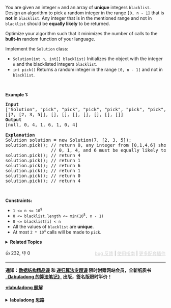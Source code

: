 <p>You are given an integer <code>n</code> and an array of <strong>unique</strong> integers <code>blacklist</code>. Design an algorithm to pick a random integer in the range <code>[0, n - 1]</code> that is <strong>not</strong> in <code>blacklist</code>. Any integer that is in the mentioned range and not in <code>blacklist</code> should be <strong>equally likely</strong> to be returned.</p>

<p>Optimize your algorithm such that it minimizes the number of calls to the <strong>built-in</strong> random function of your language.</p>

<p>Implement the <code>Solution</code> class:</p>

<ul> 
 <li><code>Solution(int n, int[] blacklist)</code> Initializes the object with the integer <code>n</code> and the blacklisted integers <code>blacklist</code>.</li> 
 <li><code>int pick()</code> Returns a random integer in the range <code>[0, n - 1]</code> and not in <code>blacklist</code>.</li> 
</ul>

<p>&nbsp;</p> 
<p><strong class="example">Example 1:</strong></p>

<pre>
<strong>Input</strong>
["Solution", "pick", "pick", "pick", "pick", "pick", "pick", "pick"]
[[7, [2, 3, 5]], [], [], [], [], [], [], []]
<strong>Output</strong>
[null, 0, 4, 1, 6, 1, 0, 4]

<strong>Explanation</strong>
Solution solution = new Solution(7, [2, 3, 5]);
solution.pick(); // return 0, any integer from [0,1,4,6] should be ok. Note that for every call of pick,
                 // 0, 1, 4, and 6 must be equally likely to be returned (i.e., with probability 1/4).
solution.pick(); // return 4
solution.pick(); // return 1
solution.pick(); // return 6
solution.pick(); // return 1
solution.pick(); // return 0
solution.pick(); // return 4
</pre>

<p>&nbsp;</p> 
<p><strong>Constraints:</strong></p>

<ul> 
 <li><code>1 &lt;= n &lt;= 10<sup>9</sup></code></li> 
 <li><code>0 &lt;= blacklist.length &lt;= min(10<sup>5</sup>, n - 1)</code></li> 
 <li><code>0 &lt;= blacklist[i] &lt; n</code></li> 
 <li>All the values of <code>blacklist</code> are <strong>unique</strong>.</li> 
 <li>At most <code>2 * 10<sup>4</sup></code> calls will be made to <code>pick</code>.</li> 
</ul>

<details><summary><strong>Related Topics</strong></summary>数组 | 哈希表 | 数学 | 二分查找 | 排序 | 随机化</details><br>

<div>👍 232, 👎 0<span style='float: right;'><span style='color: gray;'><a href='https://github.com/labuladong/fucking-algorithm/discussions/939' target='_blank' style='color: lightgray;text-decoration: underline;'>bug 反馈</a> | <a href='https://labuladong.gitee.io/article/fname.html?fname=jb插件简介' target='_blank' style='color: lightgray;text-decoration: underline;'>使用指南</a> | <a href='https://labuladong.github.io/algo/images/others/%E5%85%A8%E5%AE%B6%E6%A1%B6.jpg' target='_blank' style='color: lightgray;text-decoration: underline;'>更多配套插件</a></span></span></div>

<div id="labuladong"><hr>

**通知：[数据结构精品课](https://aep.h5.xeknow.com/s/1XJHEO) 和 [递归算法专题课](https://aep.xet.tech/s/3YGcq3) 限时附赠网站会员，全新纸质书[《labuladong 的算法笔记》](https://labuladong.gitee.io/algo/images/book/book_intro_qrcode.jpg) 出版，签名版限时半价！**



<p><strong><a href="https://labuladong.gitee.io/article/slug.html?slug=random-pick-with-blacklist" target="_blank">⭐️labuladong 题解</a></strong></p>
<details><summary><strong>labuladong 思路</strong></summary>

## 基本思路

本题考察如下两点：

1、如果想高效地，等概率地随机获取元素，就要使用数组作为底层容器。

2、如果既要保持数组元素的紧凑性，又想从数组中间删除元素，那么可以把待删除元素换到最后，然后 `pop` 掉末尾的元素，这样时间复杂度就是 O(1) 了。当然，这样做的代价是我们需要额外的哈希表记录值到索引的映射。

**详细题解：[常数时间删除/查找数组中的任意元素](https://labuladong.github.io/article/fname.html?fname=随机集合)**

**标签：[数学](https://mp.weixin.qq.com/mp/appmsgalbum?__biz=MzAxODQxMDM0Mw==&action=getalbum&album_id=2122023604245659649)，[数组](https://mp.weixin.qq.com/mp/appmsgalbum?__biz=MzAxODQxMDM0Mw==&action=getalbum&album_id=2120601117519675393)，[随机算法](https://mp.weixin.qq.com/mp/appmsgalbum?__biz=MzAxODQxMDM0Mw==&action=getalbum&album_id=2122023604245659649)**

## 解法代码

提示：🟢 标记的是我写的解法代码，🤖 标记的是 chatGPT 翻译的多语言解法代码。如有错误，可以 [点这里](https://github.com/labuladong/fucking-algorithm/issues/1113) 反馈和修正。

<div class="tab-panel"><div class="tab-nav">
<button data-tab-item="cpp" class="tab-nav-button btn active" data-tab-group="default" onclick="switchTab(this)">cpp🟢</button>

<button data-tab-item="python" class="tab-nav-button btn " data-tab-group="default" onclick="switchTab(this)">python🤖</button>

<button data-tab-item="java" class="tab-nav-button btn " data-tab-group="default" onclick="switchTab(this)">java🤖</button>

<button data-tab-item="go" class="tab-nav-button btn " data-tab-group="default" onclick="switchTab(this)">go🤖</button>

<button data-tab-item="javascript" class="tab-nav-button btn " data-tab-group="default" onclick="switchTab(this)">javascript🤖</button>
</div><div class="tab-content">
<div data-tab-item="cpp" class="tab-item active" data-tab-group="default"><div class="highlight">

```cpp
class Solution {
public:
    int sz;
    unordered_map<int, int> mapping;

    Solution(int N, vector<int>& blacklist) {
        sz = N - blacklist.size();
        for (int b : blacklist) {
            mapping[b] = 666;
        }

        int last = N - 1;
        for (int b : blacklist) {
            // 如果 b 已经在区间 [sz, N)
            // 可以直接忽略
            if (b >= sz) {
                continue;
            }
            while (mapping.count(last)) {
                last--;
            }
            mapping[b] = last;
            last--;
        }
    }

    int pick() {
        // 随机选取一个索引
        int index = rand() % sz;
        // 这个索引命中了黑名单，
        // 需要被映射到其他位置
        if (mapping.count(index)) {
            return mapping[index];
        }
        // 若没命中黑名单，则直接返回
        return index;
    }
};
```

</div></div>

<div data-tab-item="python" class="tab-item " data-tab-group="default"><div class="highlight">

```python
# 注意：python 代码由 chatGPT🤖 根据我的 cpp 代码翻译，旨在帮助不同背景的读者理解算法逻辑。
# 本代码已经通过力扣的测试用例，应该可直接成功提交。

class Solution:
    def __init__(self, N: int, blacklist: List[int]):
        # 需要返回的数字范围为[0, sz)
        self.sz = N - len(blacklist)
        # 将黑名单中的数字映射到666，即避免选中
        self.mapping = {}
        for b in blacklist:
            self.mapping[b] = 666
        
        # 对于黑名单中的数字，如果其在[0, sz)范围内，
        # 且不在mapping中，对其进行重新映射
        last = N - 1
        for b in blacklist:
            if b >= self.sz:
                continue
            # 在映射中查找不在黑名单中，且小于N的最大的数last
            while last in self.mapping:
                last -= 1
            # 将b映射到last
            self.mapping[b] = last
            last -= 1

    def pick(self) -> int:
        # 随机选择一个数字
        index = random.randint(0, self.sz-1)
        # 如果所选数字在映射中，返回其映射值
        if index in self.mapping:
            return self.mapping[index]
        # 如果所选数字不在映射中，直接返回
        return index
```

</div></div>

<div data-tab-item="java" class="tab-item " data-tab-group="default"><div class="highlight">

```java
// 注意：java 代码由 chatGPT🤖 根据我的 cpp 代码翻译，旨在帮助不同背景的读者理解算法逻辑。
// 本代码已经通过力扣的测试用例，应该可直接成功提交。

class Solution {
    int sz;
    Map<Integer, Integer> mapping;

    public Solution(int N, int[] blacklist) {
        sz = N - blacklist.length;
        mapping = new HashMap<>();

        for (int b : blacklist) {
            mapping.put(b, 666); // 标记黑名单
        }

        int last = N - 1;
        for (int b : blacklist) {
            // 如果 b 已经在区间 [sz, N)，可以直接忽略
            if (b >= sz) {
                continue;
            }
            while (mapping.containsKey(last)) { // 找到可以映射的位置
                last--;
            }
            mapping.put(b, last); // 映射
            last--;
        }
    }

    public int pick() {
        // 随机选取一个索引
        int index = (int)(Math.random() * sz);
        // 这个索引命中了黑名单，需要被映射到其他位置
        if (mapping.containsKey(index)) {
            return mapping.get(index);
        }
        // 若没命中黑名单，则直接返回
        return index;
    }
}
```

</div></div>

<div data-tab-item="go" class="tab-item " data-tab-group="default"><div class="highlight">

```go
// 注意：go 代码由 chatGPT🤖 根据我的 cpp 代码翻译，旨在帮助不同背景的读者理解算法逻辑。
// 本代码已经通过力扣的测试用例，应该可直接成功提交。

type Solution struct {
    sz      int
    mapping map[int]int
}

// 构造函数，初始化黑名单映射表
// N: [0, N) 中的数字
// blacklist: 黑名单中的数字
func Constructor(N int, blacklist []int) Solution {
    s := Solution{}
    s.sz = N - len(blacklist)
    s.mapping = make(map[int]int)

    for _, b := range blacklist {
        s.mapping[b] = 666
    }

    last := N - 1
    for _, b := range blacklist {
        // 已经在区间 [sz, N) 的数字可以直接忽略
        if b >= s.sz {
            continue
        }
        // 找到可以映射到b的值
        for _, ok := s.mapping[last]; ok; _, ok = s.mapping[last] {
            last--
        }
        s.mapping[b] = last
        last--
    }

    return s
}

// 从集合中随机选择一个不在黑名单中的数字
func (this *Solution) Pick() int {
    index := rand.Intn(this.sz)
    if val, ok := this.mapping[index]; ok {
        return val
    }
    return index
}
```

</div></div>

<div data-tab-item="javascript" class="tab-item " data-tab-group="default"><div class="highlight">

```javascript
// 注意：javascript 代码由 chatGPT🤖 根据我的 cpp 代码翻译，旨在帮助不同背景的读者理解算法逻辑。
// 本代码已经通过力扣的测试用例，应该可直接成功提交。

/**
 * @param {number} N
 * @param {number[]} blacklist
 */
var Solution = function(N, blacklist) {
   // 求出白名单的长度 
   this.sz = N - blacklist.length;
   // 创建一个字典，用于快速查找黑名单中的元素
   this.mapping = {};
   // 将所有黑名单中的元素标记为 666
   blacklist.forEach((b) => {
      this.mapping[b] = 666;
   });
   // 遍历黑名单中的元素，为之给定一个新的位置
   let last = N - 1;
   // 注意遍历的顺序，需要将最后的黑名单尽量映射到白名单前面的位置
   blacklist.forEach((b) => {
      // 如果该黑名单元素已经在白名单的范围内了，则不需要进行映射
      if (b >= this.sz) {
         return;
      }
      // 找到还未被映射的最大的位置
      while (this.mapping.hasOwnProperty(last)) {
         last--;
      }
      // 为当前黑名单元素 b 指定一个新的位置
      this.mapping[b] = last;
      last--;
   });
};

/**
 * @return {number}
 */
Solution.prototype.pick = function() {
   // 随机选取一个索引值
   let index = Math.floor(Math.random() * this.sz);
   // 如果该索引位是黑名单中的元素，则将其映射到新的位置上
   if (this.mapping.hasOwnProperty(index)) {
      return this.mapping[index];
   }
   // 否则直接返回该索引值
   return index;
};
```

</div></div>
</div></div>

**类似题目**：
  - [380. O(1) 时间插入、删除和获取随机元素 🟠](/problems/insert-delete-getrandom-o1)
  - [剑指 Offer II 030. 插入、删除和随机访问都是 O(1) 的容器 🟠](/problems/FortPu)

</details>
</div>



